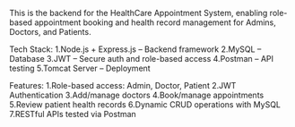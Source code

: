 This is the backend for the HealthCare Appointment System, enabling role-based appointment booking and health record management for Admins, Doctors, and Patients.

Tech Stack:
1.Node.js + Express.js – Backend framework
2.MySQL – Database
3.JWT – Secure auth and role-based access
4.Postman – API testing
5.Tomcat Server – Deployment 

 Features:
1.Role-based access: Admin, Doctor, Patient
2.JWT Authentication
3.Add/manage doctors
4.Book/manage appointments
5.Review patient health records
6.Dynamic CRUD operations with MySQL
7.RESTful APIs tested via Postman

